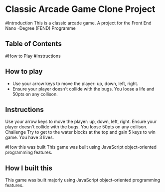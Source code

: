 # Classic Arcade Game Clone Project
#Introduction
This is a classic arcade game. A project for the Front End Nano -Degree (FEND) Programme

## Table of Contents

#How to Play
#Instructions

## How to play

* Use your arrow keys to move the player: up, down, left, right.
* Ensure your player doesn't collide with the bugs. You loose a life and 50pts on any collison.

## Instructions

Use your arrow keys to move the player: up, down, left, right. Ensure your player doesn't collide with the bugs. You loose 50pts on any collison.
Challenge
Try to get to the water blocks at the top and gain 5 keys to win game.
You have 3 lives.

#How this was built
This game was built using JavaScript object-oriented programming features.














## How I built this
This game was built majorly using JavaScript object-oriented programming features.
